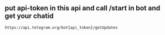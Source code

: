 ## put api-token in this api and call /start in bot and get your chatid

```
https://api.telegram.org/bot{api_token}/getUpdates
```
